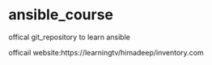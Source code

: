 # ansible_course
offical git_repository to learn ansible



officail website:https://learningtv/himadeep/inventory.com
